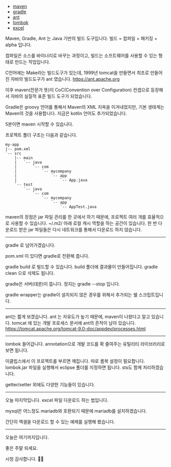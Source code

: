 - [maven](https://okdevtv.com/mib/java/maven)
- [gradle](https://okdevtv.com/mib/java/gradle)
- [ant](https://okdevtv.com/mib/java/ant)
- [lombok](https://okdevtv.com/mib/java/lombok)
- [excel](https://okdevtv.com/mib/java/excel)

Maven, Gradle, Ant 는 Java 기반의 빌드 도구입니다.
빌드 = 컴파일 + 패키징 + alpha 입니다.

컴파일은 소스를 바이너리로 바꾸는 과정이고,
빌드는 소프트웨어를 사용할 수 있는 형태로 만드는 작업입니다.

C언어에는 Make라는 빌드도구가 있는데, 1999년 tomcat을 만들면서 최초로 만들어진 자바의 빌드도구가 ant 였습니다.
https://ant.apache.org

이후 maven(전문가 뜻)이 CoC(Convention over Configuration) 컨셉으로 등장해서 자바의 실질적 표준 빌드 도구가 되었습니다.

Gradle은 groovy 언어를 통해서 Maven의 XML 지옥을 이겨내었지만, 기본 생태계는 Maven의 것을 사용합니다. 지금은 kotlin 언어도 추가되었습니다.

5분이면 maven 시작할 수 있습니다.

프로젝트 폴더 구조는 다음과 같습니다.
```
my-app
|-- pom.xml
`-- src
    |-- main
    |   `-- java
    |       `-- com
    |           `-- mycompany
    |               `-- app
    |                   `-- App.java
    `-- test
        `-- java
            `-- com
                `-- mycompany
                    `-- app
                        `-- AppTest.java
```

maven의 장점은 jar 파일 관리를 한 곳에서 하기 때문에, 프로젝트 여러 개를 효율적으로 사용할 수 있습니다.
~/.m2/ 아래 로컬 캐시 역할을 하는 공간이 있습니다.
한 번 다운로드 받은 jar 파일들은 다시 네트워크를 통해서 다운로드 하지 않습니다.

---
gradle 로 넘어가겠습니다.

pom.xml 이 있다면 gradle로 전환해 줍니다.

gradle build 로 빌드할 수 있습니다.
build 폴더에 결과물이 만들어집니다.
gradle clean 으로 삭제도 됩니다.

gradle은 서버(데몬)이 뜹니다.
정지는 gradle --stop 입니다.

gradle wrapper는 gradle이 설치되지 않은 경우를 위해서 추가되는 쉘 스크립트입니다.

---
ant는 짧게 보겠습니다.
ant 는 자유도가 높기 때문에, maven이 나왔다고 알고 있습니다.
tomcat 에 있는 개발 프로세스 문서에 ant의 흔적이 남아 있습니다.
https://tomcat.apache.org/tomcat-9.0-doc/appdev/processes.html

---
lombok 들어갑니다.
annotation으로 개발 코드를 확 줄여주는 유틸리티 라이브러리로 보면 됩니다.

이클립스에서 이 프로젝트를 부르면 깨집니다. 따로 롬복 설정이 필요합니다.
lombok.jar 파일을 실행해서 eclipse 폴더를 지정하면 됩니다.
sts도 함께 처리하겠습니다.

getter/setter 외에도 다양한 기능들이 있습니다.

---
오늘 마지막입니다.
excel 파일 다운로드 하는 법입니다.

mysql은 어느정도 mariadb와 호환되기 때문에 mariadb를 설치하겠습니다.

간단히 엑셀을 다운로드 할 수 있는 예제를 실행해 봤습니다.


---
오늘은 여기까지입니다.

좋은 주말 되세요.

시청 감사합니다. 🙇‍♀️




